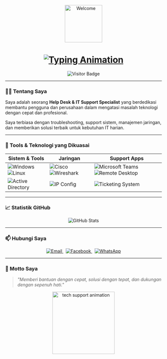 <p align="center">
  <img src="https://i.postimg.cc/C5bkRykT/cd4d1f97-0c7d-481d-92b4-fa44575b09d5.png" width="120" alt="Welcome"/>
</p>

<h1 align="center">
  <a href="https://github.com/Mas-ayips">
    <img src="https://readme-typing-svg.demolab.com?font=Fira+Code&size=28&duration=4000&pause=1000&color=F7AB00&center=true&vCenter=true&width=600&lines=Halo,+Saya+Mas-Ayips!;Help+Desk+%26+IT+Support+Professional;Siap+Membantu+dan+Memberi+Solusi+Teknologi" alt="Typing Animation"/>
  </a>
</h1>

<p align="center">
  <img src="https://visitor-badge.glitch.me/badge?page_id=Mas-ayips.Mas-ayips&left_color=0D0D0D&right_color=F7AB00" alt="Visitor Badge" />
</p>

---

### 👨‍💻 Tentang Saya

Saya adalah seorang **Help Desk & IT Support Specialist** yang berdedikasi membantu pengguna dan perusahaan dalam mengatasi masalah teknologi dengan cepat dan profesional.

Saya terbiasa dengan troubleshooting, support sistem, manajemen jaringan, dan memberikan solusi terbaik untuk kebutuhan IT harian.

---

### 🧰 Tools & Teknologi yang Dikuasai

| Sistem & Tools | Jaringan | Support Apps |
|----------------|----------|--------------|
| ![Windows](https://img.shields.io/badge/Windows-0078D6?style=for-the-badge&logo=windows&logoColor=white) ![Linux](https://img.shields.io/badge/Linux-FCC624?style=for-the-badge&logo=linux&logoColor=black) | ![Cisco](https://img.shields.io/badge/Cisco-1BA0D7?style=for-the-badge&logo=cisco&logoColor=white) ![Wireshark](https://img.shields.io/badge/Wireshark-1679A7?style=for-the-badge&logo=wireshark&logoColor=white) | ![Microsoft Teams](https://img.shields.io/badge/MS%20Teams-6264A7?style=for-the-badge&logo=microsoft-teams&logoColor=white) ![Remote Desktop](https://img.shields.io/badge/Remote%20Desktop-0078D4?style=for-the-badge&logo=windows&logoColor=white) |
| ![Active Directory](https://img.shields.io/badge/Active%20Directory-3A3A3A?style=for-the-badge&logo=microsoft&logoColor=white) | ![IP Config](https://img.shields.io/badge/IP%20Configuration-blue?style=for-the-badge) | ![Ticketing System](https://img.shields.io/badge/Ticketing%20System-green?style=for-the-badge) |

---

### 📈 Statistik GitHub

<p align="center">
  <img src="https://github-readme-stats.vercel.app/api?username=Mas-ayips&show_icons=true&theme=radical" alt="GitHub Stats" />
</p>

---

### 📫 Hubungi Saya

<p align="center">
  <a href="mailto:Karawista01@gmail.com" target="_blank">
    <img alt="Email" src="https://img.shields.io/badge/Email-D14836?style=for-the-badge&logo=gmail&logoColor=white"/>
  </a>
  &nbsp;
  <a href="https://www.facebook.com/mas.ayips" target="_blank">
    <img alt="Facebook" src="https://img.shields.io/badge/Facebook-1877F2?style=for-the-badge&logo=facebook&logoColor=white"/>
  </a>
  &nbsp;
  <a href="https://wa.me/6285766795914" target="_blank">
    <img alt="WhatsApp" src="https://img.shields.io/badge/WhatsApp-25D366?style=for-the-badge&logo=whatsapp&logoColor=white"/>
  </a>
</p>

---

### 🔧 Motto Saya

> *"Memberi bantuan dengan cepat, solusi dengan tepat, dan dukungan dengan sepenuh hati."*

<p align="center">
  <img src="https://media.giphy.com/media/f3iwJFOVOwuy7K6FFw/giphy.gif" width="200" alt="tech support animation"/>
</p>
